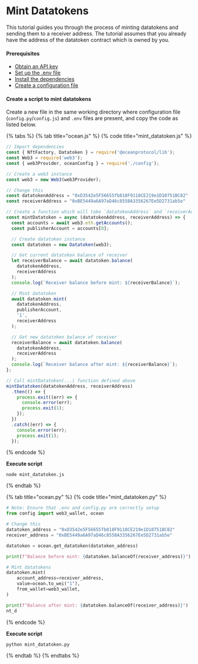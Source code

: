 # Mint Datatokens

This tutorial guides you through the process of minting datatokens and sending them to a receiver address. The tutorial assumes that you already have the address of the datatoken contract which is owned by you.

#### Prerequisites

* [Obtain an API key](configuration.md#obtaining-api-key-for-ethereum-node-provider)
* [Set up the .env file](configuration.md#create-a-.env-file)
* [Install the dependencies](configuration.md#setup-dependencies)
* [Create a configuration file](configuration.md#create-a-configuration-file)

#### Create a script to mint datatokens

Create a new file in the same working directory where configuration file (`config.py`/`config.js`) and `.env` files are present, and copy the code as listed below.

{% tabs %}
{% tab title="ocean.js" %}
{% code title="mint_datatoken.js" %}
```javascript
// Import dependencies
const { NftFactory, Datatoken } = require('@oceanprotocol/lib');
const Web3 = require('web3');
const { web3Provider, oceanConfig } = require('./config');

// Create a web3 instance
const web3 = new Web3(web3Provider);

// Change this
const datatokenAddress = "0xD3542e5F56655fb818F9118CE219e1D10751BC82"
const receiverAddress = "0xBE5449a6A97aD46c8558A3356267Ee5D2731ab5e"

// Create a function which will take `datatokenAddress` and `receiverAddress` as parameters 
const mintDatatoken = async (datatokenAddress, receiverAddress) => {
  const accounts = await web3.eth.getAccounts();
  const publisherAccount = accounts[0];

  // Create datatoken instance
  const datatoken = new Datatoken(web3);

  // Get current datatoken balance of receiver
  let receiverBalance = await datatoken.balance(
    datatokenAddress,
    receiverAddress
  );
  console.log(`Receiver balance before mint: ${receiverBalance}`);

  // Mint datatoken
  await datatoken.mint(
    datatokenAddress,
    publisherAccount,
    '1',
    receiverAddress
  );

  // Get new datatoken balance of receiver
  receiverBalance = await datatoken.balance(
    datatokenAddress,
    receiverAddress
  );
  console.log(`Receiver balance after mint: ${receiverBalance}`);
};

// Call mintDatatoken(...) function defined above
mintDatatoken(datatokenAddress, receiverAddress)
  .then(() => {
    process.exit((err) => {
      console.error(err);
      process.exit(1);
    });
  })
  .catch((err) => {
    console.error(err);
    process.exit(1);
  });
```
{% endcode %}

**Execute script**

```
node mint_datatoken.js
```
{% endtab %}

{% tab title="ocean.py" %}
{% code title="mint_datatoken.py" %}
```python
# Note: Ensure that .env and config.py are correctly setup
from config import web3_wallet, ocean

# Change this
datatoken_address = "0xD3542e5F56655fb818F9118CE219e1D10751BC82"
receiver_address = "0xBE5449a6A97aD46c8558A3356267Ee5D2731ab5e"

datatoken = ocean.get_datatoken(datatoken_address)

print(f"Balance before mint: {datatoken.balanceOf(receiver_address)}")

# Mint datatokens
datatoken.mint(
    account_address=receiver_address,
    value=ocean.to_wei("1"),
    from_wallet=web3_wallet,
)

print(f"Balance after mint: {datatoken.balanceOf(receiver_address)}")
nt_d
```
{% endcode %}

**Execute script**

```
python mint_datatoken.py
```
{% endtab %}
{% endtabs %}
